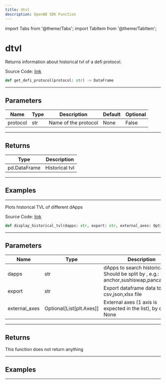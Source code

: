```yaml
---
title: dtvl
description: OpenBB SDK Function
---
```


import Tabs from '@theme/Tabs';
import TabItem from '@theme/TabItem';

# dtvl

<Tabs>
<TabItem value="model" label="Model" default>

Returns information about historical tvl of a defi protocol.

Source Code: [link](https://github.com/OpenBB-finance/OpenBBTerminal/tree/main/openbb_terminal/cryptocurrency/defi/llama_model.py#L124)

```python
def get_defi_protocol(protocol: str) -> DataFrame
```
---

## Parameters

| Name | Type | Description | Default | Optional |
| ---- | ---- | ----------- | ------- | -------- |
| protocol | str | Name of the protocol | None | False |

---

## Returns

| Type | Description |
| ---- | ----------- |
| pd.DataFrame | Historical tvl |

---

## Examples

---



</TabItem>
<TabItem value="view" label="View">

Plots historical TVL of different dApps

Source Code: [link](https://github.com/OpenBB-finance/OpenBBTerminal/tree/main/openbb_terminal/cryptocurrency/defi/llama_view.py#L131)

```python
def display_historical_tvl(dapps: str, export: str, external_axes: Optional[List[matplotlib.axes._axes.Axes]]) -> None
```
---

## Parameters

| Name | Type | Description | Default | Optional |
| ---- | ---- | ----------- | ------- | -------- |
| dapps | str | dApps to search historical TVL. Should be split by , e.g.: anchor,sushiswap,pancakeswap | None | False |
| export | str | Export dataframe data to csv,json,xlsx file | None | False |
| external_axes | Optional[List[plt.Axes]] | External axes (1 axis is expected in the list), by default None | None | True |

---

## Returns

This function does not return anything

---

## Examples

---



</TabItem>
</Tabs>